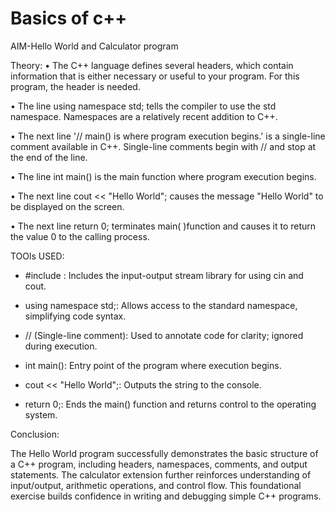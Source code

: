 # Basics of c++
AIM-Hello World and Calculator program

Theory:
•	The C++ language defines several headers, which contain information that is either necessary or useful to your program. For this program, the header <iostream> is needed.

•	The line using namespace std; tells the compiler to use the std namespace. Namespaces are a relatively recent addition to C++.

•	The next line '// main() is where program execution begins.' is a single-line comment available in C++. Single-line comments begin with // and stop at the end of the line.

•	The line int main() is the main function where program execution begins.

•	The next line cout << "Hello World"; causes the message "Hello World" to be displayed on the screen.

•	The next line return 0; terminates main( )function and causes it to return the value 0 to the calling process.

TOOls USED:
- #include <iostream>: Includes the input-output stream library for using cin and cout.
  
- using namespace std;: Allows access to the standard namespace, simplifying code syntax.

-  // (Single-line comment): Used to annotate code for clarity; ignored during execution.

- int main(): Entry point of the program where execution begins.

- cout << "Hello World";: Outputs the string to the console.

- return 0;: Ends the main() function and returns control to the operating system.
  
 Conclusion:

The Hello World program successfully demonstrates the basic structure of a C++ program, including headers, namespaces, comments, and output statements. The calculator extension further reinforces understanding of input/output, arithmetic operations, and control flow. This foundational exercise builds confidence in writing and debugging simple C++ programs.





